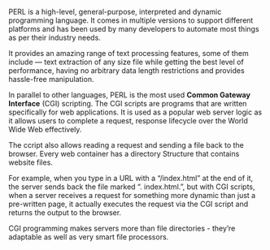 PERL is a high-level, general-purpose, interpreted and dynamic programming language. It comes in multiple versions to support different platforms and has been used by many developers to automate most things as per their industry needs.

It provides an amazing range of text processing features, some of them include — text extraction of any size file while getting the best level of performance, having no arbitrary data length restrictions and provides hassle-free manipulation.  

In parallel to other languages, PERL is the most used **Common Gateway Interface** (CGI) scripting. The CGI scripts are programs that are written specifically for web applications. It is used as a popular web server logic as it allows users to complete a request, response lifecycle over the World Wide Web effectively. 

The ccript also allows reading a request and sending a file back to the browser. Every web container has a directory Structure that contains website files. 

For example, when you type in a URL with a “/index.html” at the end of it, the server sends back the file marked “. index.html.”, but with CGI scripts, when a server receives a request for something more dynamic than just a pre-written page, it actually executes the request via the CGI script and returns the output to the browser. 

CGI programming makes servers more than file directories - they’re adaptable as well as very smart file processors.